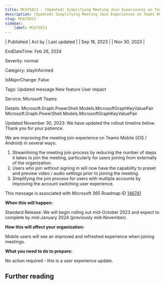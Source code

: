 ```yaml
---
title: MC675813 - (Updated) Simplifying Meeting Join Experiences on Teams Mobile
description: (Updated) Simplifying Meeting Join Experiences on Teams Mobile
slug: MC675813
sidebar:
    label: MC675813
---
```


| Published | Act by | Last updated |
| Sep 18, 2023 |  | Nov 30, 2023 |

EndDateTime: Feb 26, 2024

Severity: normal

Category: stayInformed

IsMajorChange: False

Tags: Updated message New feature User impact

Service: Microsoft Teams

Details: Microsoft.Graph.PowerShell.Models.MicrosoftGraphKeyValuePair Microsoft.Graph.PowerShell.Models.MicrosoftGraphKeyValuePair

<p>Updated November 30, 2023: We have updated the rollout timeline below. Thank you for your patience.</p><p>We are improving the meeting join experience on Teams Mobile (iOS / Android) in several ways:<br></p><ol><li>Streamlining the meeting join process by reducing the number of steps it takes to join the meeting, particularly for users joining from externally of the organization.
</li><li>Users who join without signing in will now have the capability to preset and preview video / audio settings prior to joining the meeting.
</li><li>Simplifying the join process for users with multiple accounts by improving the account switching user experience.</li></ol><p>This message is associated with Microsoft 365 Roadmap ID <a href="https://www.microsoft.com/microsoft-365/roadmap?filters=&amp;searchterms=146741" target="_blank">146741</a></p><p><b>When this will happen:</b><br></p><p>Standard Release: We will begin rolling out mid-October 2023 and expect to complete by mid-January 2024 (previously mid-November).</p><p><b>How this will affect your organization:</b></p><p>Mobile users will see an improved and refreshed experience when joining meetings.</p><p><b>What you need to do to prepare:</b></p><p>No action required - this is a user experience update.</p>

## Further reading
